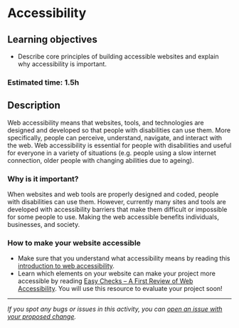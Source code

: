 # Accessibility

## Learning objectives
- Describe core principles of building accessible websites and explain why accessibility is important.

### Estimated time: 1.5h

## Description 
Web accessibility means that websites, tools, and technologies are designed and developed so that people with disabilities can use them.
More specifically, people can perceive, understand, navigate, and interact with the web.
Web accessibility is essential for people with disabilities and useful for everyone in a variety of situations (e.g. people using a slow internet connection, older people with changing abilities due to ageing).

### Why is it important?

When websites and web tools are properly designed and coded, people with disabilities can use them.
However, currently many sites and tools are developed with accessibility barriers that make them difficult or impossible for some people to use.
Making the web accessible benefits individuals, businesses, and society.

### How to make your website accessible

- Make sure that you understand what accessibility means by reading this [introduction to web accessibility](https://www.w3.org/WAI/fundamentals/accessibility-intro/).
- Learn which elements on your website can make your project more accessible by reading [Easy Checks – A First Review of Web Accessibility](https://www.w3.org/WAI/test-evaluate/preliminary/). You will use this resource to evaluate your project soon!


------

_If you spot any bugs or issues in this activity, you can [open an issue with your proposed change](https://github.com/microverseinc/curriculum-transversal-skills/blob/main/git-github/articles/open_issue.md)._
